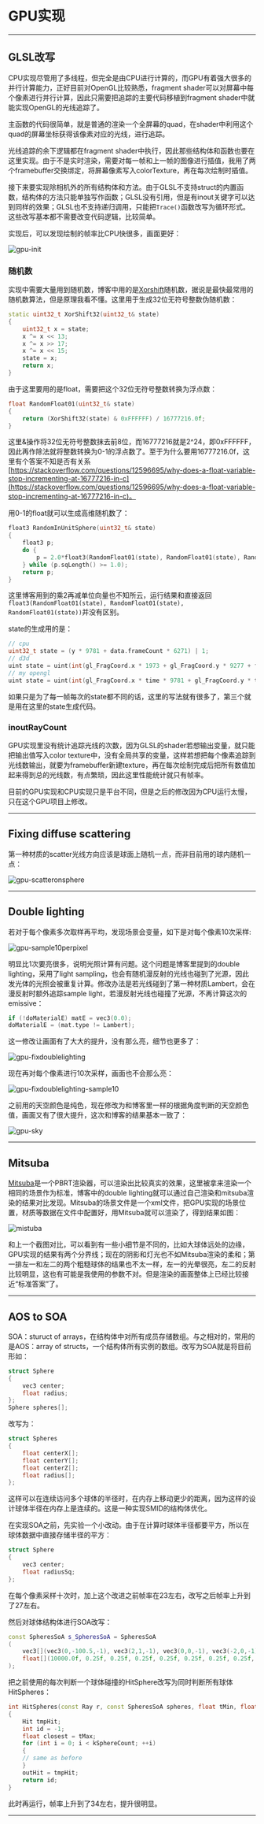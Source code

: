 # GPU实现---## GLSL改写CPU实现尽管用了多线程，但完全是由CPU进行计算的，而GPU有着强大很多的并行计算能力，正好目前对OpenGL比较熟悉，fragment shader可以对屏幕中每个像素进行并行计算，因此只需要把追踪的主要代码移植到fragment shader中就能实现OpenGL的光线追踪了。主函数的代码很简单，就是普通的渲染一个全屏幕的quad，在shader中利用这个quad的屏幕坐标获得该像素对应的光线，进行追踪。光线追踪的余下逻辑都在fragment shader中执行，因此那些结构体和函数也要在这里实现。由于不是实时渲染，需要对每一帧和上一帧的图像进行插值，我用了两个framebuffer交换绑定，将屏幕像素写入colorTexture，再在每次绘制时插值。接下来要实现除相机外的所有结构体和方法。由于GLSL不支持struct的内置函数，结构体的方法只能单独写作函数；GLSL没有引用，但是有inout关键字可以达到同样的效果；GLSL也不支持递归调用，只能把`Trace()`函数改写为循环形式。这些改写基本都不需要改变代码逻辑，比较简单。实现后，可以发现绘制的帧率比CPU快很多，画面更好：![gpu-init](../imgs/gpu-init.PNG)### 随机数实现中需要大量用到随机数，博客中用的是[Xorshift](https://en.wikipedia.org/wiki/Xorshift)随机数，据说是最快最常用的随机数算法，但是原理我看不懂。这里用于生成32位无符号整数伪随机数：```cppstatic uint32_t XorShift32(uint32_t& state){    uint32_t x = state;    x ^= x << 13;    x ^= x >> 17;    x ^= x << 15;     state = x;    return x;}```由于这里要用的是float，需要把这个32位无符号整数转换为浮点数：```cppfloat RandomFloat01(uint32_t& state){    return (XorShift32(state) & 0xFFFFFF) / 16777216.0f;}```这里&操作将32位无符号整数抹去前8位，而16777216就是2^24，即0xFFFFFF，因此再作除法就将整数转换为0-1的浮点数了。至于为什么要用16777216.0f，这里有个答案不知是否有关系[https://stackoverflow.com/questions/12596695/why-does-a-float-variable-stop-incrementing-at-16777216-in-c](https://stackoverflow.com/questions/12596695/why-does-a-float-variable-stop-incrementing-at-16777216-in-c)。用0-1的float就可以生成高维随机数了：```cppfloat3 RandomInUnitSphere(uint32_t& state){    float3 p;    do {        p = 2.0*float3(RandomFloat01(state), RandomFloat01(state), RandomFloat01(state)) - float3(1, 1, 1);    } while (p.sqLength() >= 1.0);    return p;}```这里博客用到的乘2再减单位向量也不知所云，运行结果和直接返回`float3(RandomFloat01(state), RandomFloat01(state), RandomFloat01(state))`并没有区别。state的生成用的是：```cpp// cpuuint32_t state = (y * 9781 + data.frameCount * 6271) | 1;// d3duint state = uint(int(gl_FragCoord.x * 1973 + gl_FragCoord.y * 9277 + frameCount * 26699) | 1);// my opengluint state = uint(int(gl_FragCoord.x * time * 9781 + gl_FragCoord.y * time * 6271) | 1);```如果只是为了每一帧每次的state都不同的话，这里的写法就有很多了，第三个就是用在这里的state生成代码。### inoutRayCountGPU实现里没有统计追踪光线的次数，因为GLSL的shader若想输出变量，就只能把输出值写入color texture中，没有全局共享的变量，这样若想把每个像素追踪到光线数输出，就要为framebuffer新建texture，再在每次绘制完成后把所有数值加起来得到总的光线数，有点繁琐，因此这里性能统计就只有帧率。目前的GPU实现和CPU实现只是平台不同，但是之后的修改因为CPU运行太慢，只在这个GPU项目上修改。---## Fixing diffuse scattering第一种材质的scatter光线方向应该是球面上随机一点，而非目前用的球内随机一点：![gpu-scatteronsphere](../imgs/gpu-scatteronsphere.PNG)---## Double lighting若对于每个像素多次取样再平均，发现场景会变量，如下是对每个像素10次采样:![gpu-sample10perpixel](../imgs/gpu-sample10perpixel.PNG)明显比1次要亮很多，说明光照计算有问题。这个问题是博客里提到的double lighting，采用了light sampling，也会有随机漫反射的光线也碰到了光源，因此发光体的光照会被重复计算。修改办法是若光线碰到了第一种材质Lambert，会在漫反射时额外追踪sample light，若漫反射光线也碰撞了光源，不再计算这次的emissive：```cppif (!doMaterialE) matE = vec3(0.0);doMaterialE = (mat.type != Lambert);```这一修改让画面有了大大的提升，没有那么亮，细节也更多了：![gpu-fixdoublelighting](../imgs/gpu-fixdoublelighting.PNG)现在再对每个像素进行10次采样，画面也不会那么亮：![gpu-fixdoublelighting-sample10](../imgs/gpu-fixdoublelighting-sample10.PNG)之前用的天空颜色是纯色，现在修改为和博客里一样的根据角度判断的天空颜色值，画面又有了很大提升，这次和博客的结果基本一致了：![gpu-sky](../imgs/gpu-sky.PNG)---## Mitsuba[Mitsuba](http://www.mitsuba-renderer.org/)是一个PBRT渲染器，可以渲染出比较真实的效果，这里被拿来渲染一个相同的场景作为标准，博客中的double lighting就可以通过自己渲染和mitsuba渲染的结果对比发现。Mitsuba的场景文件是一个xml文件，把GPU实现的场景位置，材质等数据在文件中配置好，用Mitsuba就可以渲染了，得到结果如图：![mistuba](../imgs/mistuba.png)和上一个截图对比，可以看到有一些小细节是不同的，比如大球体远处的边缘，GPU实现的结果有两个分界线；现在的阴影和灯光也不如Mitsuba渲染的柔和；第一排左一和左二的两个粗糙球体的结果也不太一样，左一的光晕很亮，左二的反射比较明显，这也有可能是我使用的参数不对。但是渲染的画面整体上已经比较接近“标准答案”了。---## AOS to SOASOA：sturuct of arrays，在结构体中对所有成员存储数组。与之相对的，常用的是AOS：array of structs，一个结构体所有实例的数组。改写为SOA就是将目前形如：```cppstruct Sphere{	vec3 center;	float radius;};Sphere spheres[];```改写为：```cppstruct Spheres{    float centerX[];    float centerY[];    float centerZ[];    float radius[];};```这样可以在连续访问多个球体的半径时，在内存上移动更少的距离，因为这样的设计球体半径在内存上是连续的。这是一种实现SMID的结构体优化。在实现SOA之前，先实验一个小改动。由于在计算时球体半径都要平方，所以在球体数据中直接存储半径的平方：```cppstruct Sphere{	vec3 center;	float radiusSq;};```在每个像素采样十次时，加上这个改进之前帧率在23左右，改写之后帧率上升到了27左右。然后对球体结构体进行SOA改写：```cppconst SpheresSoA s_SpheresSoA = SpheresSoA(	vec3[](vec3(0,-100.5,-1), vec3(2,1,-1), vec3(0,0,-1), vec3(-2,0,-1), vec3(2,0,1), vec3(0,0,1), vec3(-2,0,1), vec3(0.5f,1,0.5f), vec3(-1.5f,1.5f,0.f)),	float[](10000.0f, 0.25f, 0.25f, 0.25f, 0.25f, 0.25f, 0.25f, 0.25f, 0.09f));```把之前使用的每次判断一个球体碰撞的HitSphere改写为同时判断所有球体HitSpheres：```cppint HitSpheres(const Ray r, const SpheresSoA spheres, float tMin, float tMax, inout Hit outHit){	Hit tmpHit;    int id = -1;    float closest = tMax;    for (int i = 0; i < kSphereCount; ++i)    {    // same as before    }    outHit = tmpHit;    return id;}```此时再运行，帧率上升到了34左右，提升很明显。---